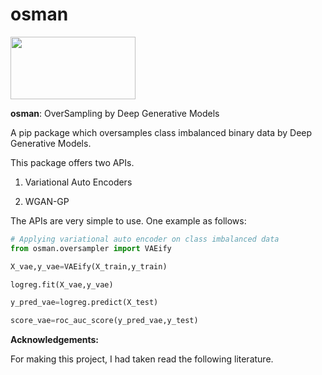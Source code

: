 # osman
<img src="https://github.com/rajoy99/osman/blob/main/OsmanLogo.png" width="200" height="100" />

**osman**: OverSampling by Deep Generative Models 


A pip package which oversamples class imbalanced binary data by Deep Generative Models. 

This package offers two APIs. 

1) Variational Auto Encoders 

2) WGAN-GP


The APIs are very simple to use. One example as follows:

```python
# Applying variational auto encoder on class imbalanced data 
from osman.oversampler import VAEify 

X_vae,y_vae=VAEify(X_train,y_train)

logreg.fit(X_vae,y_vae)

y_pred_vae=logreg.predict(X_test)

score_vae=roc_auc_score(y_pred_vae,y_test)


```
**Acknowledgements:**

For making this project, I had taken read the following literature. 

